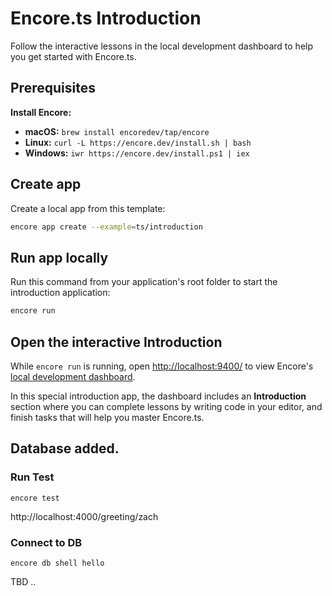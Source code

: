 # Encore.ts Introduction

Follow the interactive lessons in the local development dashboard to help you get started with Encore.ts.

## Prerequisites 

**Install Encore:**
- **macOS:** `brew install encoredev/tap/encore`
- **Linux:** `curl -L https://encore.dev/install.sh | bash`
- **Windows:** `iwr https://encore.dev/install.ps1 | iex`

## Create app

Create a local app from this template:

```bash
encore app create --example=ts/introduction
```

## Run app locally

Run this command from your application's root folder to start the introduction application:

```bash
encore run
```

## Open the interactive Introduction

While `encore run` is running, open <http://localhost:9400/> to view Encore's [local development dashboard](https://encore.dev/docs/ts/observability/dev-dash).

In this special introduction app, the dashboard includes an **Introduction** section where you can complete lessons by writing code in your editor, and finish tasks that will help you master Encore.ts.


## Database added.

### Run Test

``` encore test ```


http://localhost:4000/greeting/zach

### Connect to DB
``` encore db shell hello ```

TBD ..